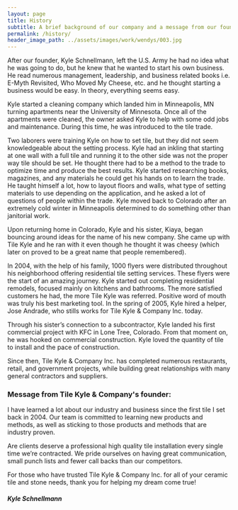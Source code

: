 ```yaml
---
layout: page
title: History
subtitle: A brief background of our company and a message from our founder.
permalink: /history/
header_image_path: ../assets/images/work/wendys/003.jpg
---
```



After our founder, Kyle Schnellmann, left the U.S. Army he had no idea what he was going to do, but he knew that he wanted to start his own business. He read numerous management, leadership, and business related books i.e. E-Myth Revisited, Who Moved My Cheese, etc. and he thought starting a business would be easy. In theory, everything seems easy.

Kyle started a cleaning company which landed him in Minneapolis, MN turning apartments near the University of Minnesota. Once all of the apartments were cleaned, the owner asked Kyle to help with some odd jobs and maintenance. During this time, he was introduced to the tile trade.

Two laborers were training Kyle on how to set tile, but they did not seem knowledgeable about the setting process. Kyle had an inkling that starting at one wall with a full tile and running it to the other side was not the proper way tile should be set. He thought there had to be a method to the trade to optimize time and produce the best results. Kyle started researching books, magazines, and any materials he could get his hands on to learn the trade. He taught himself a lot, how to layout floors and walls, what type of setting materials to use depending on the application, and he asked a lot of questions of people within the trade. Kyle moved back to Colorado after an extremely cold winter in Minneapolis determined to do something other than janitorial work.

Upon returning home in Colorado, Kyle and his sister, Kiaya, began bouncing around ideas for the name of his new company. She came up with Tile Kyle and he ran with it even though he thought it was cheesy (which later on proved to be a great name that people remembered).

In 2004, with the help of his family, 1000 flyers were distributed throughout his neighborhood offering residential tile setting services. These flyers were the start of an amazing journey. Kyle started out completing residential remodels, focused mainly on kitchens and bathrooms. The more satisfied customers he had, the more Tile Kyle was referred. Positive word of mouth was truly his best marketing tool. In the spring of 2005, Kyle hired a helper, Jose Andrade, who stills works for Tile Kyle & Company Inc. today.

Through his sister’s connection to a subcontractor, Kyle landed his first commercial project with KFC in Lone Tree, Colorado. From that moment on, he was hooked on commercial construction. Kyle loved the quantity of tile to install and the pace of construction.

Since then, Tile Kyle & Company Inc. has completed numerous restaurants, retail, and government projects, while building great relationships with many general contractors and suppliers.

### Message from Tile Kyle & Company's founder:

I have learned a lot about our industry and business since the first tile I set back in 2004. Our team is committed to learning new products and methods, as well as sticking to those products and methods that are industry proven.

Are clients deserve a professional high quality tile installation every single time we’re contracted. We pride ourselves on having great communication, small punch lists and fewer call backs than our competitors.

For those who have trusted Tile Kyle & Company Inc. for all of your ceramic tile and stone needs, thank you for helping my dream come true!

##### Kyle Schnellmann